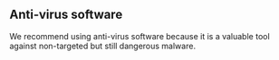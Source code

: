 
## Anti-virus software

We recommend using anti-virus software because it is a valuable tool against non-targeted but still dangerous malware.
